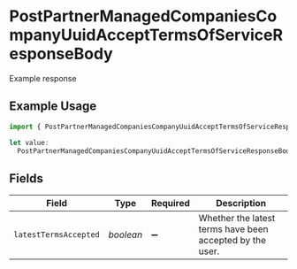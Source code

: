 # PostPartnerManagedCompaniesCompanyUuidAcceptTermsOfServiceResponseBody

Example response

## Example Usage

```typescript
import { PostPartnerManagedCompaniesCompanyUuidAcceptTermsOfServiceResponseBody } from "openapi/models/operations";

let value:
  PostPartnerManagedCompaniesCompanyUuidAcceptTermsOfServiceResponseBody = {};
```

## Fields

| Field                                                    | Type                                                     | Required                                                 | Description                                              |
| -------------------------------------------------------- | -------------------------------------------------------- | -------------------------------------------------------- | -------------------------------------------------------- |
| `latestTermsAccepted`                                    | *boolean*                                                | :heavy_minus_sign:                                       | Whether the latest terms have been accepted by the user. |